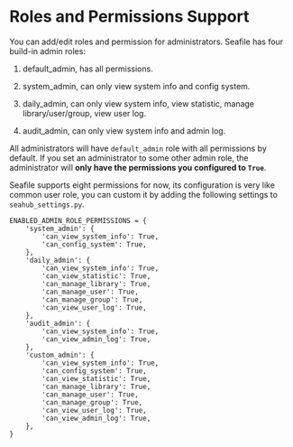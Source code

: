 # Roles and Permissions Support

You can add/edit roles and permission for administrators. Seafile has four build-in admin roles:

 1. default_admin, has all permissions.

 1. system_admin, can only view system info and config system.

 1. daily_admin, can only view system info, view statistic, manage library/user/group, view user log.

 1. audit_admin, can only view system info and admin log.

All administrators will have `default_admin` role with all permissions by default. If you set an administrator to some other admin role, the administrator will **only have the permissions you configured to `True`**.

Seafile supports eight permissions for now,  its configuration is very like common user role, you can custom it by adding the following settings to `seahub_settings.py`.

```
ENABLED_ADMIN_ROLE_PERMISSIONS = {
    'system_admin': {
        'can_view_system_info': True,
        'can_config_system': True,
    },
    'daily_admin': {
        'can_view_system_info': True,
        'can_view_statistic': True,
        'can_manage_library': True,
        'can_manage_user': True,
        'can_manage_group': True,
        'can_view_user_log': True,
    },
    'audit_admin': {
        'can_view_system_info': True,
        'can_view_admin_log': True,
    },
    'custom_admin': {
        'can_view_system_info': True,
        'can_config_system': True,
        'can_view_statistic': True,
        'can_manage_library': True,
        'can_manage_user': True,
        'can_manage_group': True,
        'can_view_user_log': True,
        'can_view_admin_log': True,
    },
}
```

